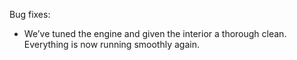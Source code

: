Bug fixes:

   * We’ve tuned the engine and given the interior a thorough clean. Everything is now running smoothly again.